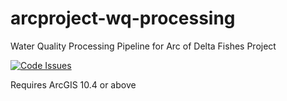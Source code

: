 # arcproject-wq-processing
Water Quality Processing Pipeline for Arc of Delta Fishes Project

[![Code Issues](https://www.quantifiedcode.com/api/v1/project/5914c2c83c4042108a73af69c2c72573/badge.svg)](https://www.quantifiedcode.com/app/project/5914c2c83c4042108a73af69c2c72573)

Requires ArcGIS 10.4 or above